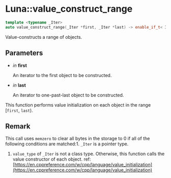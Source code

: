 # Luna::value_construct_range

```c++
template <typename _Iter>
auto value_construct_range(_Iter *first, _Iter *last) -> enable_if_t< Impl::value_construct_range_is_value_type_trivial< _Iter >::value, void >
```

Value-constructs a range of objects. 



## Parameters
* *in* **first**

    An iterator to the first object to be constructed. 

* *in* **last**

    An iterator to one-past-last object to be constructed.


This function performs value initialization on each object in the range [`first`, `last`). 

## Remark
This call uses `memzero` to clear all bytes in the storage to 0 if all of the following conditions are matched:1. `_Iter` is a pointer type.

1. `value_type` of `_Iter` is not a class type. Otherwise, this function calls the value constructor of each object. ref: [https://en.cppreference.com/w/cpp/language/value_initialization](https://en.cppreference.com/w/cpp/language/value_initialization)

